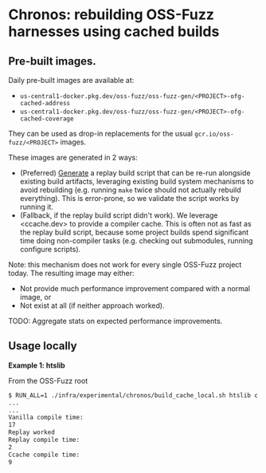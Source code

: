 # Chronos: rebuilding OSS-Fuzz harnesses using cached builds

## Pre-built images.

Daily pre-built images are available at:

- `us-central1-docker.pkg.dev/oss-fuzz/oss-fuzz-gen/<PROJECT>-ofg-cached-address`
- `us-central1-docker.pkg.dev/oss-fuzz/oss-fuzz-gen/<PROJECT>-ofg-cached-coverage`

They can be used as drop-in replacements for the usual `gcr.io/oss-fuzz/<PROJECT>` images.

These images are generated in 2 ways:
- (Preferred) [Generate](https://github.com/google/oss-fuzz/blob/master/infra/base-images/base-builder/bash_parser.py)
  a replay build script that can be re-run alongside existing build artifacts,
  leveraging existing build system mechanisms to avoid rebuilding (e.g. running
  `make` twice should not actually rebuild everything). This is error-prone, so
  we validate the script works by running it.
- (Fallback, if the replay build script didn't work). We leverage <ccache.dev>
  to provide a compiler cache. This is often not as fast as the replay build
  script, because some project builds spend significant time doing non-compiler
  tasks (e.g. checking out submodules, running configure scripts).

Note: this mechanism does not work for every single OSS-Fuzz project today. The
resulting image may either:
- Not provide much performance improvement compared with a normal image, or
- Not exist at all (if neither approach worked).

TODO: Aggregate stats on expected performance improvements.

## Usage locally

**Example 1: htslib**

From the OSS-Fuzz root

```sh
$ RUN_ALL=1 ./infra/experimental/chronos/build_cache_local.sh htslib c address
...
...
Vanilla compile time:
17
Replay worked
Replay compile time:
2
Ccache compile time: 
9
```
